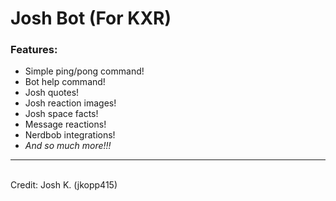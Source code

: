 # Josh Bot (For KXR)

### Features:
 - Simple ping/pong command!
 - Bot help command!
 - Josh quotes!
 - Josh reaction images!
 - Josh space facts!
 - Message reactions!
 - Nerdbob integrations!
 - *And so much more!!!*

***
 <br>
 Credit: Josh K. (jkopp415)
